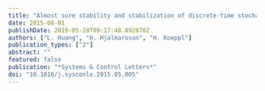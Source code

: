```yaml
---
title: "Almost sure stability and stabilization of discrete-time stochastic systems"
date: 2015-08-01
publishDate: 2019-05-28T09:17:48.892870Z
authors: ["L. Huang", "H. Hjalmarsson", "H. Koeppl"]
publication_types: ["2"]
abstract: ""
featured: false
publication: "*Systems & Control Letters*"
doi: "10.1016/j.sysconle.2015.05.005"
---
```


